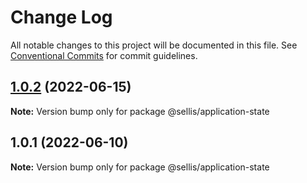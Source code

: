 # Change Log

All notable changes to this project will be documented in this file.
See [Conventional Commits](https://conventionalcommits.org) for commit guidelines.

## [1.0.2](https://github.com/scottellis64/lerna-monorepo/compare/@sellis/application-state@1.0.1...@sellis/application-state@1.0.2) (2022-06-15)

**Note:** Version bump only for package @sellis/application-state





## 1.0.1 (2022-06-10)

**Note:** Version bump only for package @sellis/application-state
